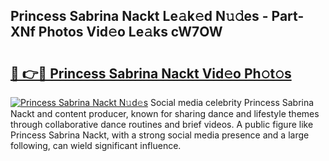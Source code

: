 ## Princess Sabrina Nackt Le𝚊k𝚎d N𝚞𝚍es - Part-XNf Photos Vid𝚎o Le𝚊ks cW7OW

# <h2><a href="http://fb87swz.evod.top/?m=Princess+Sabrina+Nackt">🔗 👉🔴 Princess Sabrina Nackt Vid𝚎o Ph𝚘t𝚘s</a></h2>

[![Princess Sabrina Nackt N𝚞d𝚎s](https://i.imgur.com/8V9OHl7.gif)](http://fb87swz.evod.top/?m=Princess+Sabrina+Nackt)
Social media celebrity Princess Sabrina Nackt and content producer, known for sharing dance and lifestyle themes through collaborative dance routines and brief videos. A public figure like Princess Sabrina Nackt, with a strong social media presence and a large following, can wield significant influence. 
